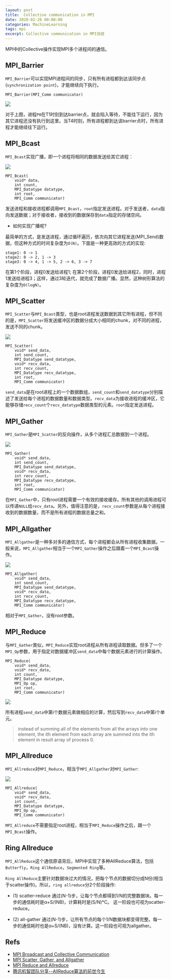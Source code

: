 ```yaml
---
layout: post
title:  Collective communication in MPI
date: 2020-02-26 00:00:00
categories: MachineLearning
tags: mpi
excerpt: Collective communication in MPI总结
---
```


MPI中的Collective操作实现MPI多个进程间的通信。

## MPI_Barrier

`MPI_Barrier`可以实现MPI进程间的同步，只有所有进程都到达该同步点(`synchronization point`)，才能继续向下执行。

```
MPI_Barrier(MPI_Comm communicator)
```

![](/assets/mpi/mpi_barrier_00.png)

对于上图，进程`P0`在T1时刻到达barrier点，就会陷入等待，不能往下运行，因为其它进程还没有执行到这里。当T4时刻，所有进程都到达该barrier点时，所有进程才能继续往下运行。

## MPI_Bcast

`MPI_Bcast`实现广播，即一个进程将相同的数据发送给其它进程：

![](/assets/mpi/mpi_broadcast_00)

```
MPI_Bcast(
    void* data,
    int count,
    MPI_Datatype datatype,
    int root,
    MPI_Comm communicator)
```

发送进程和接收进程都调用`MPI_Bcast`，`root`指定发送进程。对于发送者，`data`指向发送数据；对于接收者，接收到的数据保存到`data`指定的存储空间。

* 如何实现广播呢?

最简单的方式，是发送进程，通过循环遍历，依次向其它进程发送(MPI_Send)数据，但这种方式的时间复杂度为`O(N)`。下面是一种更高效的方式的实现:

```
stage1: 0 -> 1
stage2: 0 -> 2, 1 -> 3
stage3: 0 -> 4, 1 -> 5, 2 -> 6, 3 -> 7
```

在第1个阶段，进程0发送给进程1; 在第2个阶段，进程0发送给进程2，同时，进程1发送给进程3；这样，通过3轮迭代，就完成了数据广播。显然，这种树形算法的复杂度为`O(logN)`。


## MPI_Scatter

`MPI_Scatter`与`MPI_Bcast`类型，也是root进程发送数据到其它所有进程，但不同的是，`MPI_Scatter`将发送缓冲区的数据分成大小相同的chunk，对不同的进程，发送不同的chunk。

![](/assets/mpi/mpi_broadcast_sscatter_00.png)

```
MPI_Scatter(
    void* send_data,
    int send_count,
    MPI_Datatype send_datatype,
    void* recv_data,
    int recv_count,
    MPI_Datatype recv_datatype,
    int root,
    MPI_Comm communicator)
```
`send_data`是在root进程上的一个数据数组，`send_count`和`send_datatype`分别描述了发送给每个进程的数据数量和数据类型。`recv_data`为接收进程的缓冲区，它能够存储`recv_count`个`recv_datatype`数据类型的元素。`root`指定发送进程。

## MPI_Gather

`MPI_Gather`是`MPI_Scatter`的反向操作，从多个进程汇总数据到一个进程。

![](/assets/mpi/mpi_gather_00.png)

```
MPI_Gather(
    void* send_data,
    int send_count,
    MPI_Datatype send_datatype,
    void* recv_data,
    int recv_count,
    MPI_Datatype recv_datatype,
    int root,
    MPI_Comm communicator)
```

在`MPI_Gather`中，只有root进程需要一个有效的接收缓存。所有其他的调用进程可以传递`NULL`给`recv_data`。另外，值得注意的是，`recv_count`参数是从每个进程接收到的数据数量，而不是所有进程的数据总量之和。

## MPI_Allgather

`MPI_Allgather`是一种多对多的通信方式，每个进程都会从所有进程收集数据。一般来说，`MPI_Allgather`相当于一个`MPI_Gather`操作之后跟着一个`MPI_Bcast`操作。

![](/assets/mpi/mpi_allgather_00.png)

```
MPI_Allgather(
    void* send_data,
    int send_count,
    MPI_Datatype send_datatype,
    void* recv_data,
    int recv_count,
    MPI_Datatype recv_datatype,
    MPI_Comm communicator)
```

相对于`MPI_Gather`，没有root参数。

## MPI_Reduce

与`MPI_Gather`类似，`MPI_Reduce`实现root进程从所有进程读取数据。但多了一个`MPI_Op`参数，用于指定对数据缓冲区`send_data`中每个数据元素进行的计算操作。

```
MPI_Reduce(
    void* send_data,
    void* recv_data,
    int count,
    MPI_Datatype datatype,
    MPI_Op op,
    int root,
    MPI_Comm communicator)
```

![](/assets/mpi/mpi_reduce_00.png)

所有进程`send_data`中第i个数据元素做相应的计算，然后写到`recv_data`中第i个单元。

> instead of summing all of the elements from all the arrays into one element, the ith element from each array are summed into the ith element in result array of process 0.


## MPI_Allreduce

`MPI_Allreduce`对`MPI_Reduce`，相当于`MPI_Allgather`对`MPI_Gather`:

![](/assets/mpi/mpi_allreduce_00.png)

```
MPI_Allreduce(
    void* send_data,
    void* recv_data,
    int count,
    MPI_Datatype datatype,
    MPI_Op op,
    MPI_Comm communicator)
```

`MPI_Allreduce`不需要指定root进程，相当于`MPI_Reduce`操作之后，跟一个`MPI_Bcast`操作。

## Ring Allreduce

`MPI_AllReduce`这个通信原语背后，MPI中实现了多种AllReduce算法，包括`Butterfly`，`Ring AllReduce`，`Segmented Ring`等。

`Ring AllReduce`主要针对数据块过大的情况，把每个节点的数据切分成N份(相当于scatter操作)。所以，`ring allreduce`分2个阶段操作:

 * (1) scatter-reduce
 通过(N-1)步，让每个节点都得到1/N的完整数据块。每一步的通信耗时是α+S/(NB)，计算耗时是(S/N)*C。 这一阶段也可视为scatter-reduce。

 * (2) all-gather
 通过(N-1)步，让所有节点的每个1/N数据块都变得完整。每一步的通信耗时也是α+S/(NB)，没有计算。这一阶段也可视为allgather。

## Refs

* [MPI Broadcast and Collective Communication](https://mpitutorial.com/tutorials/mpi-broadcast-and-collective-communication/)
* [MPI Scatter, Gather, and Allgather](https://mpitutorial.com/tutorials/mpi-scatter-gather-and-allgather/)
* [MPI Reduce and Allreduce](https://mpitutorial.com/tutorials/mpi-reduce-and-allreduce/)
* [腾讯机智团队分享--AllReduce算法的前世今生](https://zhuanlan.zhihu.com/p/79030485)

